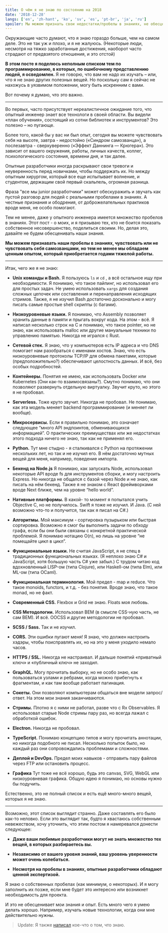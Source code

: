 ```yaml
---
title: О чём я не знаю по состоянию на 2018
date: '2018-12-28'
langs: ['en', 'zh-hant', 'ko', 'sv', 'es', 'pt-br', 'ja', 'ru']
spoiler: Мы можем признать свои недостатки/пробелы в знаниях, не обесценив свой опыт.
---
```


Окружающие часто думают, что я знаю гораздо больше, чем на самом деле. Это не так уж и плохо, и я не жалуюсь. (Некоторые люди, несмотря на тяжко заработанные достижения, наоборот часто страдают от предвзятого отношения, и это отстой)

**В этом посте я поделюсь неполным списком тем по программированию, в которых, по ошибочному представлению людей, я осведомлен.** Я не говорю, что вам не надо их изучать – или, что я не знаю других полезных вещей. Но поскольку сам я сейчас не нахожусь в уязвимом положении, могу быть искренним с вами.

Вот почему я думаю, что это важно.

---

Во первых, часто присутствует нереалистичное ожидание того, что опытный инженер знает все технологи в своей области. Вы видели «план обучения», состоящий из сотни библиотек и инструментов? Это полезно – но пугающе.

Более того, какой бы у вас ни был опыт, сегодня вы можете чувствовать себя на высоте, завтра -  недостойно («Синдром самозванца»), а послезавтра -  сверхуверенно («Эффект Даннинга — Крюгера»). Это зависит от вашего окружения, работы, личных качеств, коллег, психологического состояния, времени дня, и так далее.

Опытные разработчики иногда раскрывают свои тревоги и неуверенность перед новичками, чтобы поддержать их. Но между опытным хирургом, который все еще испытывает волнение, и студентом, держащим свой первый скальпель, огромная разница.

Фраза "все мы junior разработчики" может обескуражить и звучать как пустой разговор для людей с реальными пробелами в знаниях.
А честные признания и ободрения, от доброжелательных практиков вроде меня, не особо помогают.

Тем не менее, даже у опытного инженера имеется множество пробелов в знаниях. Этот пост - о моих, и я призываю тех, кто не боится показать собственное несовершенство, поделиться своими. Но, делая это, давайте не будем обесценивать наши знания.

**Мы можем признавать наши пробелы в знаниях, чувствовать или не чувствовать себя самозванцами, но тем не менее мы обладаем ценным опытом, который приобретается годами тяжелой работы.**

---

Итак, чего же я не знаю:

* **Unix команды и Bash.** Я пользуюсь `ls` и `cd` , а всё остальное ищу при необходимости. Я понимаю, что такое пайпинг, но использовал его для простых задач. Не умею использовать `xargs` для создания сложных цепочек или составления и перенаправления исходящих стримов. Также, я не изучил Bash достаточно досконально и могу писать самые простые shell скрипты (с багами).

* **Низкоуровневые языки.** Я понимаю, что Assembly позволяет хранить данные в памяти и прыгать вокруг кода. На этом - всё. Я написал несколько строк на С и понимаю, что такое pointer, но не знаю, как использовать malloc или другие мануальные техники по управлению памятью. Никогда не игрался с Rust.

* **Сетевой стек.** Я знаю, что у компьютеров есть IP адреса и что DNS помогает нам разобраться с именами хостов. Знаю, что есть низкоуровневые протоколы TCP/IP для обмена пакетами, которые (предположительно?) обеспечивают целостность данных. И всё, без особых подробностей.

* **Контейнеры.** Понятия не имею, как использовать Docker или Kubernetes (Они как-то взаимосвязаны?). Смутно понимаю, что они позволяют развернуть отдельную виртуалку. Звучит круто, но этого я не пробовал.

* **Serverless.** Тоже круто звучит. Никогда не пробовал. Не понимаю, как эта модель меняет backend программирование (и меняет ли вообще).

* **Микросервисы.** Если я правильно понимаю, это означает следующее “много API эндпоинтов, обменивающихся информацией”. О практических преимуществах или же недостатках этого подхода ничего не знаю, так как не применял его.

* **Python.** Тут мне стыдно - я сталкивался с Python на протяжении нескольких лет, но так и не изучил его. В нём достаточно мутных вещей для меня, например, поведение импорта.

* **Бекенд на Node.js** Я понимаю, как запускать Node, использовал некоторые API вроде fs для инструментов сборки, и могу настроить Express. Но никогда не общался с базой через Node и не знаю, как писать на нём бекенд. Также я не знаком с React фреймворками вроде Next ближе, чем на уровне “hello world”.

* **Нативные платформы.** В какой- то момент я попытался учить Objective C, но не получилось. Swift я тоже не изучил. И Java. (С ней возможно что-то и получится, так как я писал на C#.)

* **Алгоритмы.** Мой максимум - сортировка пузырьком или быстрая сортировка. Возможно я смог бы выполнить задачи по обходу графа, если бы они были связаны с конкретной практической проблемой. Я понимаю нотацию O(n), но лишь на уровне “не помещайте цикл в цикл”.

* **Функциональные языки.** Не считая JavaScript, я не спец в традиционных функциональных языках. (Я неплохо знаю C# и JavaScript, хотя большую часть C# уже забыл.) С трудом читаю код вдохновленный LISP-ом (типа Clojure), или Haskell-ом (типа Elm), или ML-ом (типа OCaml).

* **Функциональная терминология.** Мой предел - map и reduce. Что такое monoids, functors, и т.д. - без понятия. Вроде знаю, что такое monad, но не факт.

* **Современный CSS.** Flexbox и Grid не знаю. Floats моя любовь.

* **CSS Методологии.** Использовал BEM (в смысле CSS-ную часть, не сам BEM). И всё. OOCSS и другие методологии не пробовал.

* **SCSS / Sass.** Так и не изучил.

* **CORS.** Эти ошибки пугают меня! Я знаю, что должен настроить хэдэры, чтобы поисправлять их, но на это у меня уходило немало часов.

* **HTTPS / SSL.** Никогда не настраивал. И дальше понятий «приватный ключ» и «публичный ключ» не заходил.

* **GraphQL.** Могу прочитать выборку, но не особо знаю, как пользоваться узлами и ребрами, когда можно прибегнуть к фрагментам, и как там вообще работает пагинация.

* **Сокеты.** Они позволяют компьютерам общаться вне модели запрос/ответ. На этом мои знания заканчиваются.

* **Стримы.** Плотно я с ними не работал, разве что с Rx Observables. Я использовал старые Node стримы пару раз, но всегда лажал с обработкой ошибок.

* **Electron.** Никогда не пробовал.

* **TypeScript.** Понимаю концепцию типов и могу прочитать аннотации, но никогда подобного не писал. Несколько попыток было, но каждый раз они сопровождались проблемами и сложностями.

* **Деплой и DevOps.** Предел моих навыков - отправить пару файлов через FTP или остановить процесс.

* **Графика** Тут тоже не всё хорошо, будь это canvas, SVG, WebGL или низкоуровневая графика. Общую идею я понимаю, но основы нужно бы подучить.

Естественно, это не полный список и есть ещё много-много вещей, которых я не знаю.

---

Возможно, этот список выглядит странно. Даже составлять его было как-то неловко. Если это выглядит так, будто я хвастаюсь собственным невежеством, хочу уточнить, что этим постом я намеревался донести следующее:

* **Даже ваши любимые разработчики могут не знать множество тех вещей, в которых разбираетесь вы.**

* **Независимо от вашего уровня знаний, ваш уровень уверенности может очень колебаться.**

* **Несмотря на пробелы в знаниях, опытные разработчики обладают ценной экспертизой.**

Я знаю о собственных пробелах (как минимум, о некоторых). И я могу заполнить их позже, если мне будет это интересно или возникнет необходимость для проекта.

И это не обесценивает мои знания и опыт. Есть много чего я умею делать хорошо. Например, изучать новые технологии, когда они мне действительно нужны.


>Update: Я также [написал](/the-elements-of-ui-engineering/) кое-что о том, что знаю.